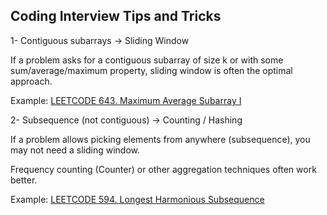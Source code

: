 ## Coding Interview Tips and Tricks

1- Contiguous subarrays → Sliding Window

If a problem asks for a contiguous subarray of size k or with some sum/average/maximum property, sliding window is often the optimal approach.

Example: <a href="https://leetcode.com/problems/maximum-average-subarray-i/description/?envType=problem-list-v2&envId=sliding-window">LEETCODE 643. Maximum Average Subarray I</a>

2- Subsequence (not contiguous) → Counting / Hashing

If a problem allows picking elements from anywhere (subsequence), you may not need a sliding window.

Frequency counting (Counter) or other aggregation techniques often work better.

Example: <a href="https://leetcode.com/problems/longest-harmonious-subsequence/description/">LEETCODE 594. Longest Harmonious Subsequence</a>
